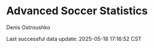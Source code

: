 # Advanced Soccer Statistics
Denis Ostroushko

<!-- gfm -->

Last successful data update: 2025-05-18 17:16:52 CST
